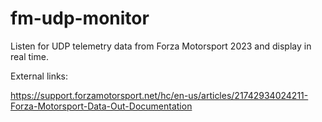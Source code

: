 # fm-udp-monitor
Listen for UDP telemetry data from Forza Motorsport 2023 and display in real time.


External links:

https://support.forzamotorsport.net/hc/en-us/articles/21742934024211-Forza-Motorsport-Data-Out-Documentation

